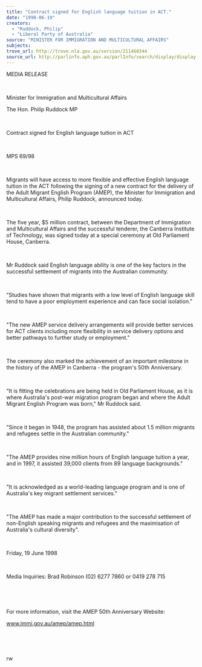```yaml
---
title: "Contract signed for English language tuition in ACT."
date: "1998-06-19"
creators:
  - "Ruddock, Philip"
  - "Liberal Party of Australia"
source: "MINISTER FOR IMMIGRATION AND MULTICULTURAL AFFAIRS"
subjects:
trove_url: http://trove.nla.gov.au/version/211460344
source_url: http://parlinfo.aph.gov.au/parlInfo/search/display/display.w3p;query=Id%3A%22media/pressrel/03605%22
---
```


   

  MEDIA RELEASE

  

  Minister for Immigration and Multicultural Affairs 

  The Hon. Philip Ruddock MP 

  

  Contract signed for English language tuition in ACT

  

  MPS 69/98 

  

  Migrants will have access to more flexible and effective English language 
tuition in the ACT  following the signing of a new contract for 
the delivery of the Adult Migrant English Program (AMEP), the Minister 
for Immigration and Multicultural Affairs, Philip Ruddock, announced 
today. 

  

 The five year, $5 million 
contract, between the Department of Immigration and Multicultural Affairs 
and the successful tenderer, the Canberra Institute of Technology, was 
signed today at a special ceremony at Old Parliament House, Canberra. 

  

 Mr Ruddock said English 
language ability is one of the key factors in the successful settlement 
of migrants into the Australian community. 

  

 "Studies have shown 
that migrants with a low level of English language skill tend to have 
a poor employment experience and can face social isolation." 

  

 "The new AMEP service 
delivery arrangements will provide better services for ACT clients including 
more flexibility in service delivery options and better pathways to 
further study or employment." 

  

 The ceremony also marked 
the achievement of an important milestone in the history of the AMEP 
in Canberra - the program's 50th Anniversary. 

  

 "It is fitting 
the celebrations are being held in Old Parliament House, as it is where 
Australia's post-war migration program began and where the Adult Migrant 
English Program was born," Mr Ruddock said. 

  

 "Since it began 
in 1948, the program has assisted about 1.5 million migrants and refugees 
settle in the Australian community." 

  

 "The AMEP provides 
nine million hours of English language tuition a year, and in 1997, 
it assisted 39,000 clients from 89 language backgrounds." 

  

 "It is acknowledged 
as a world-leading language program and is one of Australia's key migrant 
settlement services." 

  

 "The AMEP has made 
a major contribution to the successful settlement of non-English speaking 
migrants and refugees and the maximisation of Australia's cultural diversity". 

  

  Friday, 19 June 1998

  

  Media Inquiries: Brad Robinson (02) 6277 7860 or 0419 278 715 

  

  

 For more information, 
visit the AMEP 50th Anniversary Website:

   www.immi.gov.au/amep/amep.html

  

  

  rw

